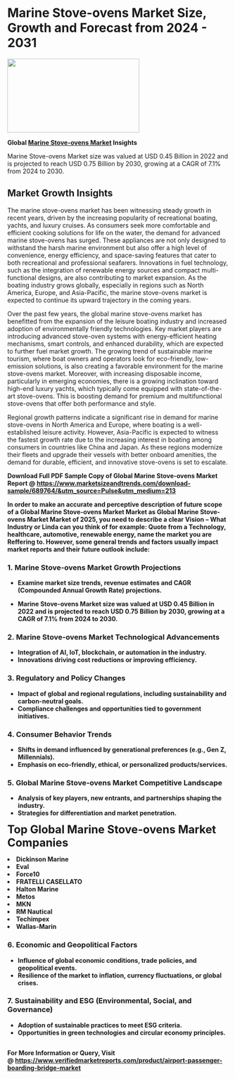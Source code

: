 <H1>Marine Stove-ovens Market Size, Growth and Forecast from 2024 - 2031</H1><img class="aligncenter size-medium wp-image-584254" src="https://thirdeyenews.in/wp-content/uploads/2024/09/Global-Market-Research-300x168.jpeg" alt="" width="300" height="168" /><p><strong>Global&nbsp;<a href="https://www.marketsizeandtrends.com/download-sample/689764/&amp;utm_source=Pulse&amp;utm_medium=213">Marine Stove-ovens Market</a> Insights</strong></p><p>Marine Stove-ovens Market size was valued at USD 0.45 Billion in 2022 and is projected to reach USD 0.75 Billion by 2030, growing at a CAGR of 7.1% from 2024 to 2030.</p><p><h2>Market Growth Insights</h2> <p>The marine stove-ovens market has been witnessing steady growth in recent years, driven by the increasing popularity of recreational boating, yachts, and luxury cruises. As consumers seek more comfortable and efficient cooking solutions for life on the water, the demand for advanced marine stove-ovens has surged. These appliances are not only designed to withstand the harsh marine environment but also offer a high level of convenience, energy efficiency, and space-saving features that cater to both recreational and professional seafarers. Innovations in fuel technology, such as the integration of renewable energy sources and compact multi-functional designs, are also contributing to market expansion. As the boating industry grows globally, especially in regions such as North America, Europe, and Asia-Pacific, the marine stove-ovens market is expected to continue its upward trajectory in the coming years.</p> <p><strong></strong></p> <p>Over the past few years, the global marine stove-ovens market has benefitted from the expansion of the leisure boating industry and increased adoption of environmentally friendly technologies. Key market players are introducing advanced stove-oven systems with energy-efficient heating mechanisms, smart controls, and enhanced durability, which are expected to further fuel market growth. The growing trend of sustainable marine tourism, where boat owners and operators look for eco-friendly, low-emission solutions, is also creating a favorable environment for the marine stove-ovens market. Moreover, with increasing disposable income, particularly in emerging economies, there is a growing inclination toward high-end luxury yachts, which typically come equipped with state-of-the-art stove-ovens. This is boosting demand for premium and multifunctional stove-ovens that offer both performance and style. <p>Regional growth patterns indicate a significant rise in demand for marine stove-ovens in North America and Europe, where boating is a well-established leisure activity. However, Asia-Pacific is expected to witness the fastest growth rate due to the increasing interest in boating among consumers in countries like China and Japan. As these regions modernize their fleets and upgrade their vessels with better onboard amenities, the demand for durable, efficient, and innovative stove-ovens is set to escalate.</p> <p><strong></p><p><span class=""><strong>Download Full PDF Sample Copy of Global Marine Stove-ovens Market Report</strong> @ <a href="https://www.marketsizeandtrends.com/download-sample/689764/&amp;utm_source=Pulse&amp;utm_medium=213" target="_blank">https://www.marketsizeandtrends.com/download-sample/689764/&amp;utm_source=Pulse&amp;utm_medium=213</a></span></p><p>In order to make an accurate and perceptive description of future scope of a Global&nbsp;Marine Stove-ovens Market Market as Global&nbsp;Marine Stove-ovens Market Market of 2025, you need to describe a clear Vision &ndash; What Industry or Linda can you think of for example: Quote from a Technology, healthcare, automotive, renewable energy, name the market you are Reffering to. However, some general trends and factors usually impact market reports and their future outlook include:</p><h3>1.&nbsp;<strong>Marine Stove-ovens Market Growth Projections</strong></h3><ul><li>Examine market size trends, revenue estimates and CAGR (Compounded Annual Growth Rate) projections.</li><li><p>Marine Stove-ovens Market size was valued at USD 0.45 Billion in 2022 and is projected to reach USD 0.75 Billion by 2030, growing at a CAGR of 7.1% from 2024 to 2030.</p></li></ul><h3>2.&nbsp;<strong>Marine Stove-ovens Market Technological Advancements</strong></h3><ul><li>Integration of AI, IoT, blockchain, or automation in the industry.</li><li>Innovations driving cost reductions or improving efficiency.</li></ul><h3>3.&nbsp;<strong>Regulatory and Policy Changes</strong></h3><ul><li>Impact of global and regional regulations, including sustainability and carbon-neutral goals.</li><li>Compliance challenges and opportunities tied to government initiatives.</li></ul><h3>4.&nbsp;<strong>Consumer Behavior Trends</strong></h3><ul><li>Shifts in demand influenced by generational preferences (e.g., Gen Z, Millennials).</li><li>Emphasis on eco-friendly, ethical, or personalized products/services.</li></ul><h3>5.&nbsp;<strong>Global Marine Stove-ovens Market Competitive Landscape</strong></h3><ul><li>Analysis of key players, new entrants, and partnerships shaping the industry.</li><li>Strategies for differentiation and market penetration.</li></ul><p data-pm-slice="1 1 []"><span style="color: inherit; font-family: inherit; font-size: 25px;">Top Global Marine Stove-ovens Market Companies</span></p><div class="" data-test-id=""><p><li>Dickinson Marine</li><li> Eval</li><li> Force10</li><li> FRATELLI CASELLATO</li><li> Halton Marine</li><li> Metos</li><li> MKN</li><li> RM Nautical</li><li> Techimpex</li><li> Wallas-Marin</li></p></div><h3>6.&nbsp;<strong>Economic and Geopolitical Factors</strong></h3><ul><li>Influence of global economic conditions, trade policies, and geopolitical events.</li><li>Resilience of the market to inflation, currency fluctuations, or global crises.</li></ul><h3>7.&nbsp;<strong>Sustainability and ESG (Environmental, Social, and Governance)</strong></h3><ul><li>Adoption of sustainable practices to meet ESG criteria.</li><li>Opportunities in green technologies and circular economy principles.</li></ul><h2><strong style="font-size: 14px;">For More Information or Query, Visit @&nbsp;</strong><a style="background-color: #ffffff; font-size: 14px;" href="https://www.marketsizeandtrends.com/report/marine-stove-ovens-market/" target="_blank">https://www.verifiedmarketreports.com/product/airport-passenger-boarding-bridge-market</a></h2>
